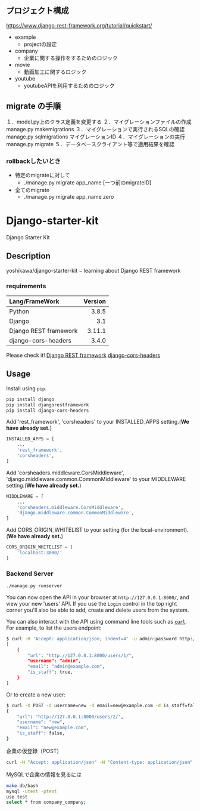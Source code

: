 ## プロジェクト構成

https://www.django-rest-framework.org/tutorial/quickstart/

- example
  - projectの設定
- company
  - 企業に関する操作をするためのロジック
- movie
  - 動画加工に関するロジック
- youtube
  - youtubeAPIを利用するためのロジック

## migrate の手順
１．model.py上のクラス定義を変更する
２．マイグレーションファイルの作成
manage.py makemigrations
３．マイグレーションで実行されるSQLの確認
manage.py sqlmigrations マイグレーションID
４．マイグレーションの実行
manage.py migrate
５．データベースクライアント等で適用結果を確認



### rollbackしたいとき

- 特定のmigrateに対して
  - ./manage.py migrate app_name [一つ前のmigrateID]
- 全てのmigrate
  - ./manage.py migrate app_name zero



# Django-starter-kit

Django Starter Kit

## Description

yoshikawa/django-starter-kit − learning about Django REST framework

### requirements

|Lang/FrameWork|Version|
|:--|--:|
|Python|3.8.5|
|Django|3.1|
|Django REST framework|3.11.1|
|django-cors-headers|3.4.0|

Please check it!
[Django REST framework](https://github.com/encode/django-rest-framework)
[django-cors-headers](https://github.com/adamchainz/django-cors-headers)

## Usage

Install using `pip`.

```sh
pip install django
pip install djangorestframework
pip install django-cors-headers
```

Add 'rest_framework',  'corsheaders' to your INSTALLED_APPS setting.(**We have already set.**)

```python
INSTALLED_APPS = [
    ...
    'rest_framework',
    'corsheaders',
]
```

Add 'corsheaders.middleware.CorsMiddleware', 'django.middleware.common.CommonMiddleware' to your MIDDLEWARE setting.(**We have already set.**)

```python
MIDDLEWARE = [
    ...
    'corsheaders.middleware.CorsMiddleware',
    'django.middleware.common.CommonMiddleware',
]
```

Add CORS_ORIGIN_WHITELIST to your setting (for the local-environment).(**We have already set.**)

```python
CORS_ORIGIN_WHITELIST = (
    'localhost:3000/'
)
```


### Backend Server

```sh
./manage.py runserver
```

You can now open the API in your browser at `http://127.0.0.1:8000/`, and view your new 'users' API. If you use the `Login` control in the top right corner you'll also be able to add, create and delete users from the system.

You can also interact with the API using command line tools such as [`curl`](https://curl.haxx.se/). For example, to list the users endpoint:

```sh
$ curl -H 'Accept: application/json; indent=4' -u admin:password http://127.0.0.1:8000/users/
[
    {
        "url": "http://127.0.0.1:8000/users/1/",
        "username": "admin",
        "email": "admin@example.com",
        "is_staff": true,
    }
]
```

Or to create a new user:

```sh
$ curl -X POST -d username=new -d email=new@example.com -d is_staff=false -H 'Accept: application/json; indent=4' -u admin:password http://127.0.0.1:8000/users/
{
    "url": "http://127.0.0.1:8000/users/2/",
    "username": "new",
    "email": "new@example.com",
    "is_staff": false,
}
```

企業の仮登録（POST）

```sh
curl -H "Accept: application/json" -H "Content-type: application/json" -X POST -d '{"name":"hoge","email":"hogehoge@hoge.com","password":"testtest","description":"datejfdksfdsagewagewage"}' http://127.0.0.1:8000/api/company/register
```

MySQLで企業の情報を見るには

```sh
make db/bash
mysql -utest -ptest
use test
select * from company_company;
```